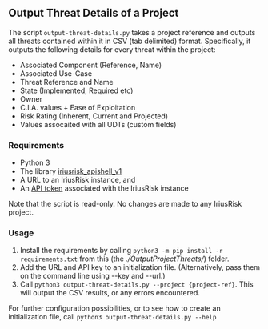 ## Output Threat Details of a Project
The script `output-threat-details.py` takes a project reference and outputs all threats contained
within it in CSV (tab delimited) format. Specifically, it outputs the following details for every 
threat within the project:
* Associated Component (Reference, Name)
* Associated Use-Case
* Threat Reference and Name
* State (Implemented, Required etc)
* Owner
* C.I.A. values + Ease of Exploitation
* Risk Rating (Inherent, Current and Projected)
* Values assocaited with all UDTs (custom fields)

### Requirements
* Python 3
* The library [iriusrisk_apishell_v1](https://pypi.org/project/iriusrisk-apishell-v1/)
* A URL to an IriusRisk instance, and
* An [API token](https://support.iriusrisk.com/hc/en-us/articles/360021521291-Get-an-API-Key) associated with the IriusRisk instance

Note that the script is read-only. No changes are made to any IriusRisk project.

### Usage
1. Install the requirements by calling `python3 -m pip install -r requirements.txt` from this (the *./OutputProjectThreats/*) folder.
1. Add the URL and API key to an initialization file. (Alternatively, pass them on the command line using --key and --url.)
1. Call `python3 output-threat-details.py --project {project-ref}`. This will output the CSV results, or any errors encountered.

For further configuration possibilities, or to see how to create an initialization file, call `python3 output-threat-details.py --help`
